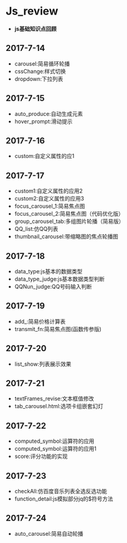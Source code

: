 # Js_review
- **js基础知识点回顾**
## 2017-7-14
* carousel:简易循环轮播
* cssChange:样式切换
* dropdown:下拉列表
## 2017-7-15
* auto_produce:自动生成元素
* hover_prompt:滑动提示
## 2017-7-16
* custom:自定义属性的应1
## 2017-7-17
* custom1:自定义属性的应用2
* custom2:自定义属性的应用3
* focus_carousel_1:简易焦点图
* focus_carousel_2:简易焦点图（代码优化版）
* group_carousel_tab:多组图片轮播（简易版）
* QQ_list:仿QQ列表
* thumbnail_carousel:带缩略图的焦点轮播图
## 2017-7-18
* data_type:js基本的数据类型
* data_type_judge:js基本数据类型判断
* QQNun_judge:QQ号码输入判断
## 2017-7-19
* add_:简易价格计算表
* transmit_fn:简易焦点图(函数传参版)
## 2017-7-20
* list_show:列表展示效果
## 2017-7-21
* textFrames_revise:文本框值修改
* tab_carousel.html:选项卡组嵌套幻灯
## 2017-7-22
* computed_symbol:运算符的应用
* computed_symbol:运算符的应用1
* score:评分功能的实现
## 2017-7-23
* checkAll:仿百度音乐列表全选反选功能
* function_detail:js模拟部分jq的$符号方法
## 2017-7-24
* auto_carousel:简易自动轮播


 

